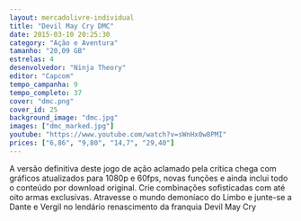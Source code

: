 ```yaml
---
layout: mercadolivre-individual
title: "Devil May Cry DMC"
date: 2015-03-10 20:25:30
category: "Ação e Aventura"
tamanho: "20,09 GB"
estrelas: 4
desenvolvedor: "Ninja Theory"
editor: "Capcom"
tempo_campanha: 9
tempo_completo: 37
cover: "dmc.png"
cover_id: 25
background_image: "dmc.jpg"
images: ["dmc_marked.jpg"]
youtube: "https://www.youtube.com/watch?v=sWnHx0w8PMI"
prices: ["6,86", "9,80", "14,7", "29,40"]
---
```


A versão definitiva deste jogo de ação aclamado pela crítica chega com gráficos atualizados para 1080p e 60fps, novas funções e ainda inclui todo o conteúdo por download original. Crie combinações sofisticadas com até oito armas exclusivas. Atravesse o mundo demoníaco do Limbo e junte-se a Dante e Vergil no lendário renascimento da franquia Devil May Cry
